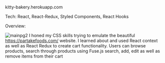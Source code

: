 kitty-bakery.herokuapp.com

Tech: React, React-Redux, Styled Components, React Hooks

Overview:

![mainpg2](https://user-images.githubusercontent.com/72999528/161617996-54fcc0cb-03fd-4fed-b116-871cc343c7ca.JPG)
I honed my CSS skills trying to emulate the beautiful https://partakefoods.com/ website. I learned about and used React context as well as React Redux to create cart functionality.
Users can browse products, search through products using Fuse.js search, add, edit as well as remove items from their cart
